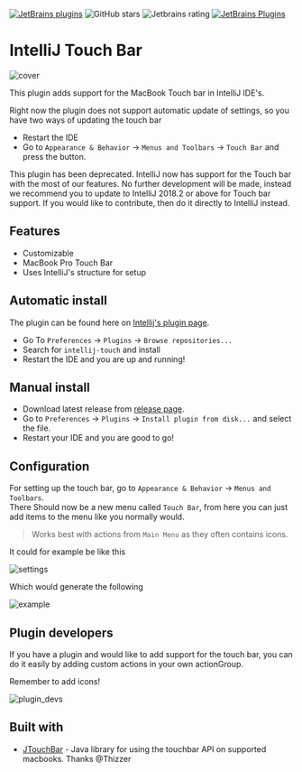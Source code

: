[![JetBrains plugins](https://img.shields.io/jetbrains/plugin/d/10608-intellij-touch.svg)](https://plugins.jetbrains.com/plugin/10608-intellij-touch)
![GitHub stars](https://img.shields.io/github/stars/olivernybroe/intellij-touch.svg?label=Stars)
![Jetbrains rating](https://img.shields.io/badge/dynamic/json.svg?label=JetBrains%20rating&url=https%3A%2F%2Fplugins.jetbrains.com%2Fplugin%2FgetPluginInfo%3FpluginId%3D10608&query=%24.totalRating&suffix=/5)
[![JetBrains Plugins](https://img.shields.io/jetbrains/plugin/v/10608-intellij-touch.svg)](https://plugins.jetbrains.com/plugin/10608-intellij-touch)


# IntelliJ Touch Bar
![cover](https://github.com/olivernybroe/intellij-touch/raw/master/docs/cover.png)

This plugin adds support for the MacBook Touch bar in IntelliJ IDE's.

Right now the plugin does not support automatic update of settings, so you have two ways of updating the touch bar

- Restart the IDE
- Go to `Appearance & Behavior` -> `Menus and Toolbars` -> `Touch Bar` and press the button.

This plugin has been deprecated. IntelliJ now has support for the Touch bar with the most of our features. No further development will be made, instead we recommend you to update to IntelliJ 2018.2 or above for Touch bar support. If you would like to contribute, then do it directly to IntelliJ instead.

## Features

- Customizable
- MacBook Pro Touch Bar
- Uses IntelliJ's structure for setup

## Automatic install 
The plugin can be found here on [Intellij's plugin page](https://plugins.jetbrains.com/plugin/10608-intellij-touch).
- Go To `Preferences` -> `Plugins` -> `Browse repositories...`
- Search for `intellij-touch` and install
- Restart the IDE and you are up and running!

## Manual install
- Download latest release from [release page](https://github.com/olivernybroe/intellij-touch/releases).
- Go to `Preferences` -> `Plugins` -> `Install plugin from disk...` and select the file.
- Restart your IDE and you are good to go!


## Configuration
For setting up the touch bar, go to `Appearance & Behavior` -> `Menus and Toolbars`. \
There Should now be a new menu called `Touch Bar`, from here you can just add items to the menu like you normally would.

> Works best with actions from `Main Menu` as they often contains icons.

It could for example be like this

![settings](https://github.com/olivernybroe/intellij-touch/raw/master/docs/settings.png)

Which would generate the following

![example](https://github.com/olivernybroe/intellij-touch/raw/master/docs/example.png)


## Plugin developers
If you have a plugin and would like to add support for the touch bar, you can do it easily by adding custom actions in your own actionGroup.

Remember to add icons!

![plugin_devs](https://github.com/olivernybroe/intellij-touch/raw/master/docs/plugin_devs.png)


## Built with

- [JTouchBar](https://github.com/Thizzer/JTouchBar) - Java library for using the touchbar API on supported macbooks. Thanks @Thizzer
